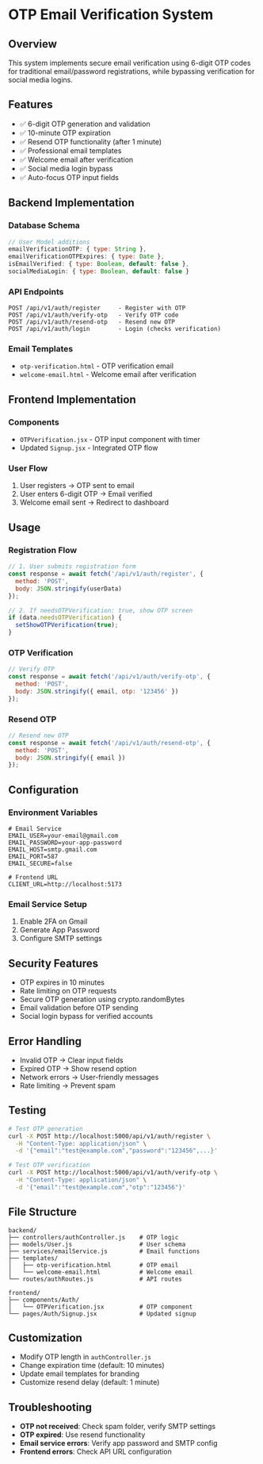 # OTP Email Verification System

## Overview
This system implements secure email verification using 6-digit OTP codes for traditional email/password registrations, while bypassing verification for social media logins.

## Features
- ✅ 6-digit OTP generation and validation
- ✅ 10-minute OTP expiration
- ✅ Resend OTP functionality (after 1 minute)
- ✅ Professional email templates
- ✅ Welcome email after verification
- ✅ Social media login bypass
- ✅ Auto-focus OTP input fields

## Backend Implementation

### Database Schema
```javascript
// User Model additions
emailVerificationOTP: { type: String },
emailVerificationOTPExpires: { type: Date },
isEmailVerified: { type: Boolean, default: false },
socialMediaLogin: { type: Boolean, default: false }
```

### API Endpoints
```
POST /api/v1/auth/register     - Register with OTP
POST /api/v1/auth/verify-otp   - Verify OTP code
POST /api/v1/auth/resend-otp   - Resend new OTP
POST /api/v1/auth/login        - Login (checks verification)
```

### Email Templates
- `otp-verification.html` - OTP verification email
- `welcome-email.html` - Welcome email after verification

## Frontend Implementation

### Components
- `OTPVerification.jsx` - OTP input component with timer
- Updated `Signup.jsx` - Integrated OTP flow

### User Flow
1. User registers → OTP sent to email
2. User enters 6-digit OTP → Email verified
3. Welcome email sent → Redirect to dashboard

## Usage

### Registration Flow
```javascript
// 1. User submits registration form
const response = await fetch('/api/v1/auth/register', {
  method: 'POST',
  body: JSON.stringify(userData)
});

// 2. If needsOTPVerification: true, show OTP screen
if (data.needsOTPVerification) {
  setShowOTPVerification(true);
}
```

### OTP Verification
```javascript
// Verify OTP
const response = await fetch('/api/v1/auth/verify-otp', {
  method: 'POST',
  body: JSON.stringify({ email, otp: '123456' })
});
```

### Resend OTP
```javascript
// Resend new OTP
const response = await fetch('/api/v1/auth/resend-otp', {
  method: 'POST',
  body: JSON.stringify({ email })
});
```

## Configuration

### Environment Variables
```env
# Email Service
EMAIL_USER=your-email@gmail.com
EMAIL_PASSWORD=your-app-password
EMAIL_HOST=smtp.gmail.com
EMAIL_PORT=587
EMAIL_SECURE=false

# Frontend URL
CLIENT_URL=http://localhost:5173
```

### Email Service Setup
1. Enable 2FA on Gmail
2. Generate App Password
3. Configure SMTP settings

## Security Features
- OTP expires in 10 minutes
- Rate limiting on OTP requests
- Secure OTP generation using crypto.randomBytes
- Email validation before OTP sending
- Social login bypass for verified accounts

## Error Handling
- Invalid OTP → Clear input fields
- Expired OTP → Show resend option
- Network errors → User-friendly messages
- Rate limiting → Prevent spam

## Testing
```bash
# Test OTP generation
curl -X POST http://localhost:5000/api/v1/auth/register \
  -H "Content-Type: application/json" \
  -d '{"email":"test@example.com","password":"123456",...}'

# Test OTP verification
curl -X POST http://localhost:5000/api/v1/auth/verify-otp \
  -H "Content-Type: application/json" \
  -d '{"email":"test@example.com","otp":"123456"}'
```

## File Structure
```
backend/
├── controllers/authController.js    # OTP logic
├── models/User.js                   # User schema
├── services/emailService.js         # Email functions
├── templates/
│   ├── otp-verification.html        # OTP email
│   └── welcome-email.html           # Welcome email
└── routes/authRoutes.js             # API routes

frontend/
├── components/Auth/
│   └── OTPVerification.jsx          # OTP component
└── pages/Auth/Signup.jsx            # Updated signup
```

## Customization
- Modify OTP length in `authController.js`
- Change expiration time (default: 10 minutes)
- Update email templates for branding
- Customize resend delay (default: 1 minute)

## Troubleshooting
- **OTP not received**: Check spam folder, verify SMTP settings
- **OTP expired**: Use resend functionality
- **Email service errors**: Verify app password and SMTP config
- **Frontend errors**: Check API URL configuration